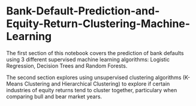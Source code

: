 # Bank-Default-Prediction-and-Equity-Return-Clustering-Machine-Learning

The first section of this notebook covers the prediction of bank defaults using 3 different supervised machine learning algorithms: Logistic Regression, Decision Trees and Random Forests.

The second section explores using unsupervised clustering algorithms (K-Means Clustering and Hierarchical Clustering) to explore if certain industries of equity returns tend to cluster together, particulary when comparing bull and bear market years.
